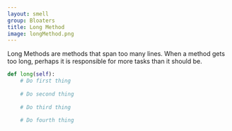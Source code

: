 ```yaml
---
layout: smell
group: Bloaters
title: Long Method
image: longMethod.png
---
```

Long Methods are methods that span too many lines. When a method gets too long, perhaps it is responsible for more tasks than it should be.
~~~ python
def long(self):
    # Do first thing
    
    # Do second thing
    
    # Do third thing
    
    # Do fourth thing
~~~